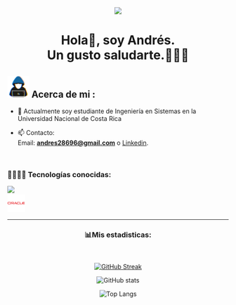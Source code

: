 <div id="header" align="center">
    <img src="https://media.giphy.com/media/3oKIPnAiaMCws8nOsE/giphy.gif" width="200" />
    <h1 align="center">Hola👋, soy Andrés.
      <br>Un gusto saludarte.👩🏾‍💻 </h1>
</div>

## <picture><img src = "https://github.com/0xAbdulKhalid/0xAbdulKhalid/raw/main/assets/mdImages/about_me.gif" width = 50px></picture>  Acerca de mi :

- 📝 Actualmente soy estudiante de Ingeniería en Sistemas en la Universidad Nacional de Costa Rica

- 📫 Contacto: <br>      Email: **andres28696@gmail.com** o [Linkedin](https://www.linkedin.com/in/andres-rojas-525176168/).
  
<br>


<div align="left">
    <h3>🔨👨🏻‍💻 Tecnologías conocidas:</h3>
    <div >
    <a href="https://skillicons.dev" >
    <img src="https://skillicons.dev/icons?i=html,css,azure,androidstudio,cpp,js,java,py,mysql,bootstrap,idea,md,r,react,tailwind,git,github,vscode,bash,ai,idea,ps,kotlin,postgres&perline=12" />
    </a>
        <br>
        <img src="https://github.com/devicons/devicon/blob/master/icons/oracle/oracle-original.svg" title="Oracle SQL" **alt="Oracle SQL" width="40" height="40"/>
      </div>

</div>


---


<div id="header" align="center">
  <h3>📊Mis estadisticas:</h3>
  <br>
    
[![GitHub Streak](http://github-readme-streak-stats.herokuapp.com?user=AndresR2711&theme=dark&hide_border=true&border_radius=40&locale=es)](https://git.io/streak-stats)

![GitHub stats](https://github-readme-stats.vercel.app/api?username=AndresR2711&show_icons=true&theme=dark&hide_border=true&border_radius=40&locale=es)

![Top Langs](https://github-readme-stats.vercel.app/api/top-langs/?username=AndresR2711&hide_progress=false&theme=dark&hide_border=true&border_radius=40&locale=es)
    </div>

